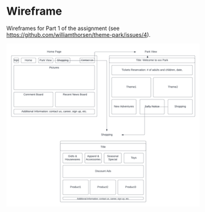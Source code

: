 # Wireframe

Wireframes for Part 1 of the assignment (see https://github.com/williamthorsen/theme-park/issues/4).

![](wireframes.png)
